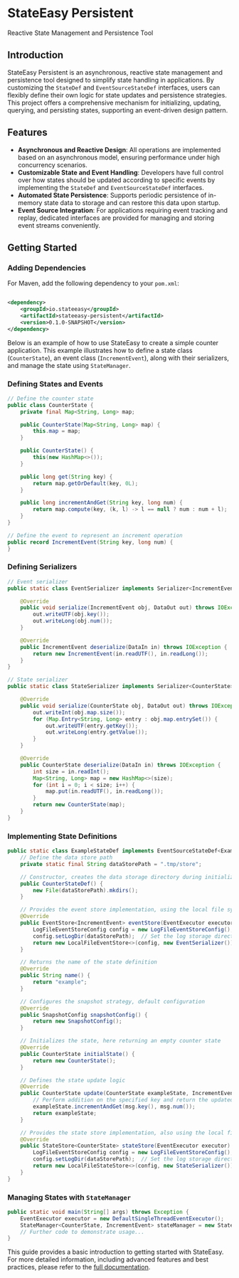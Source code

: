 # StateEasy Persistent

Reactive State Management and Persistence Tool

## Introduction

StateEasy Persistent is an asynchronous, reactive state management and persistence tool designed to
simplify state handling in applications. By customizing the `StateDef` and `EventSourceStateDef`
interfaces, users can flexibly define their own logic for state updates and persistence strategies.
This project offers a comprehensive mechanism for initializing, updating, querying, and persisting
states, supporting an event-driven design pattern.

## Features

- **Asynchronous and Reactive Design**: All operations are implemented based on an asynchronous
  model, ensuring performance under high concurrency scenarios.
- **Customizable State and Event Handling**: Developers have full control over how states should be
  updated according to specific events by implementing the `StateDef` and `EventSourceStateDef`
  interfaces.
- **Automated State Persistence**: Supports periodic persistence of in-memory state data to storage
  and can restore this data upon startup.
- **Event Source Integration**: For applications requiring event tracking and replay, dedicated
  interfaces are provided for managing and storing event streams conveniently.

## Getting Started

### Adding Dependencies

For Maven, add the following dependency to your `pom.xml`:

```xml

<dependency>
    <groupId>io.stateeasy</groupId>
    <artifactId>stateeasy-persistent</artifactId>
    <version>0.1.0-SNAPSHOT</version>
</dependency>
```

Below is an example of how to use StateEasy to create a simple counter application. This example
illustrates how to define a state class (`CounterState`), an event class (`IncrementEvent`), along
with their serializers, and manage the state using `StateManager`.

### Defining States and Events

```java
// Define the counter state
public class CounterState {
    private final Map<String, Long> map;

    public CounterState(Map<String, Long> map) {
        this.map = map;
    }

    public CounterState() {
        this(new HashMap<>());
    }

    public long get(String key) {
        return map.getOrDefault(key, 0L);
    }

    public long incrementAndGet(String key, long num) {
        return map.compute(key, (k, l) -> l == null ? num : num + l);
    }
}

// Define the event to represent an increment operation
public record IncrementEvent(String key, long num) {
}
```

### Defining Serializers

```java
// Event serializer
public static class EventSerializer implements Serializer<IncrementEvent> {

    @Override
    public void serialize(IncrementEvent obj, DataOut out) throws IOException {
        out.writeUTF(obj.key());
        out.writeLong(obj.num());
    }

    @Override
    public IncrementEvent deserialize(DataIn in) throws IOException {
        return new IncrementEvent(in.readUTF(), in.readLong());
    }
}

// State serializer
public static class StateSerializer implements Serializer<CounterState> {

    @Override
    public void serialize(CounterState obj, DataOut out) throws IOException {
        out.writeInt(obj.map.size());
        for (Map.Entry<String, Long> entry : obj.map.entrySet()) {
            out.writeUTF(entry.getKey());
            out.writeLong(entry.getValue());
        }
    }

    @Override
    public CounterState deserialize(DataIn in) throws IOException {
        int size = in.readInt();
        Map<String, Long> map = new HashMap<>(size);
        for (int i = 0; i < size; i++) {
            map.put(in.readUTF(), in.readLong());
        }
        return new CounterState(map);
    }
}
```

### Implementing State Definitions

```java
public static class ExampleStateDef implements EventSourceStateDef<ExampleState, ExampleEvent> {
    // Define the data store path
    private static final String dataStorePath = ".tmp/store";

    // Constructor, creates the data storage directory during initialization
    public CounterStateDef() {
        new File(dataStorePath).mkdirs();
    }

    // Provides the event store implementation, using the local file system as the storage medium and specifying the serializer
    @Override
    public EventStore<IncrementEvent> eventStore(EventExecutor executor) {
        LogFileEventStoreConfig config = new LogFileEventStoreConfig();
        config.setLogDir(dataStorePath);  // Set the log storage directory
        return new LocalFileEventStore<>(config, new EventSerializer());  // Create and return the event store instance
    }

    // Returns the name of the state definition
    @Override
    public String name() {
        return "example";
    }

    // Configures the snapshot strategy, default configuration
    @Override
    public SnapshotConfig snapshotConfig() {
        return new SnapshotConfig();
    }

    // Initializes the state, here returning an empty counter state
    @Override
    public CounterState initialState() {
        return new CounterState();
    }

    // Defines the state update logic
    @Override
    public CounterState update(CounterState exampleState, IncrementEvent msg) {
        // Perform addition on the specified key and return the updated state
        exampleState.incrementAndGet(msg.key(), msg.num());
        return exampleState;
    }

    // Provides the state store implementation, also using the local file system as the storage medium and specifying the serializer
    @Override
    public StateStore<CounterState> stateStore(EventExecutor executor) {
        LogFileEventStoreConfig config = new LogFileEventStoreConfig();
        config.setLogDir(dataStorePath);  // Set the log storage directory
        return new LocalFileStateStore<>(config, new StateSerializer());  // Create and return the state store instance
    }
}
```

### Managing States with `StateManager`

```java
public static void main(String[] args) throws Exception {
    EventExecutor executor = new DefaultSingleThreadEventExecutor();
    StateManager<CounterState, IncrementEvent> stateManager = new StateManager<>(new ExampleStateDef(), executor);
    // Further code to demonstrate usage...
}
```

This guide provides a basic introduction to getting started with StateEasy. For more detailed
information, including advanced features and best practices, please refer to
the [full documentation](#).
